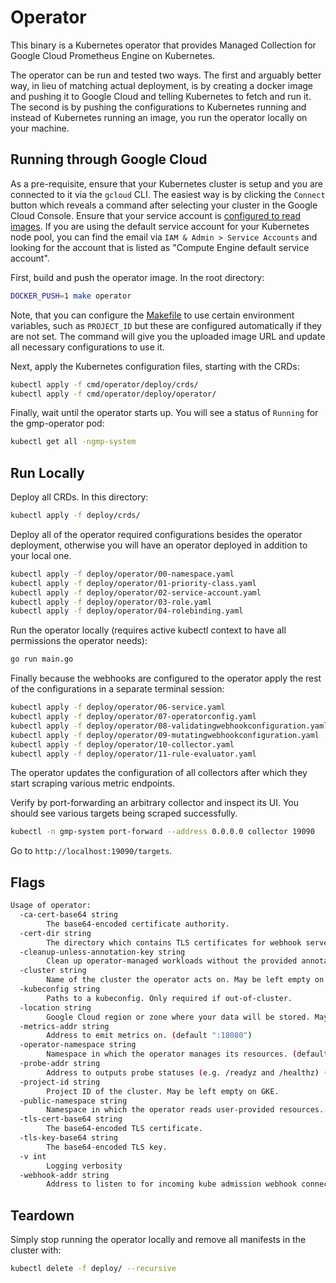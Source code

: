# Operator

This binary is a Kubernetes operator that provides Managed Collection for Google
Cloud Prometheus Engine on Kubernetes.

The operator can be run and tested two ways. The first and arguably better way,
in lieu of matching actual deployment, is by creating a docker image and pushing
it to Google Cloud and telling Kubernetes to fetch and run it. The second is by
pushing the configurations to Kubernetes running and instead of Kubernetes
running an image, you run the operator locally on your machine.

## Running through Google Cloud

As a pre-requisite, ensure that your Kubernetes cluster is setup and you are
connected to it via the `gcloud` CLI. The easiest way is by clicking the
`Connect` button which reveals a command after selecting your cluster in the
Google Cloud Console. Ensure that your service account is [configured to read
images](https://cloud.google.com/kubernetes-engine/docs/troubleshooting#permission_denied_error).
If you are using the default service account for your Kubernetes node pool, you
can find the email via `IAM & Admin > Service Accounts` and looking for the
account that is listed as "Compute Engine default service account".

First, build and push the operator image. In the root directory:

```bash
DOCKER_PUSH=1 make operator
```

Note, that you can configure the [Makefile](/Makefile) to use certain
environment variables, such as `PROJECT_ID` but these are configured
automatically if they are not set. The command will give you the uploaded image
URL and update all necessary configurations to use it.

Next, apply the Kubernetes configuration files, starting with the CRDs:

```bash
kubectl apply -f cmd/operator/deploy/crds/
kubectl apply -f cmd/operator/deploy/operator/
```

Finally, wait until the operator starts up. You will see a status of `Running`
for the gmp-operator pod:

```bash
kubectl get all -ngmp-system
```

## Run Locally

Deploy all CRDs. In this directory:

```bash
kubectl apply -f deploy/crds/
```

Deploy all of the operator required configurations besides the operator
deployment, otherwise you will have an operator deployed in addition to your
local one.

```bash
kubectl apply -f deploy/operator/00-namespace.yaml
kubectl apply -f deploy/operator/01-priority-class.yaml
kubectl apply -f deploy/operator/02-service-account.yaml
kubectl apply -f deploy/operator/03-role.yaml
kubectl apply -f deploy/operator/04-rolebinding.yaml
```

Run the operator locally (requires active kubectl context to have all
permissions the operator needs):

```bash
go run main.go
```

Finally because the webhooks are configured to the operator apply the rest of
the configurations in a separate terminal session:

```bash
kubectl apply -f deploy/operator/06-service.yaml
kubectl apply -f deploy/operator/07-operatorconfig.yaml
kubectl apply -f deploy/operator/08-validatingwebhookconfiguration.yaml
kubectl apply -f deploy/operator/09-mutatingwebhookconfiguration.yaml
kubectl apply -f deploy/operator/10-collector.yaml
kubectl apply -f deploy/operator/11-rule-evaluator.yaml
```

The operator updates the configuration of all collectors after which they start
scraping various metric endpoints.

Verify by port-forwarding an arbitrary collector and inspect its UI. You should
see various targets being scraped successfully.

```bash
kubectl -n gmp-system port-forward --address 0.0.0.0 collector 19090
```

Go to `http://localhost:19090/targets`.

## Flags

```bash mdox-exec="bash hack/format_help.sh operator"
Usage of operator:
  -ca-cert-base64 string
    	The base64-encoded certificate authority.
  -cert-dir string
    	The directory which contains TLS certificates for webhook server. (default "/etc/tls/private")
  -cleanup-unless-annotation-key string
    	Clean up operator-managed workloads without the provided annotation key.
  -cluster string
    	Name of the cluster the operator acts on. May be left empty on GKE.
  -kubeconfig string
    	Paths to a kubeconfig. Only required if out-of-cluster.
  -location string
    	Google Cloud region or zone where your data will be stored. May be left empty on GKE.
  -metrics-addr string
    	Address to emit metrics on. (default ":18080")
  -operator-namespace string
    	Namespace in which the operator manages its resources. (default "gmp-system")
  -probe-addr string
    	Address to outputs probe statuses (e.g. /readyz and /healthz) (default ":18081")
  -project-id string
    	Project ID of the cluster. May be left empty on GKE.
  -public-namespace string
    	Namespace in which the operator reads user-provided resources. (default "gmp-public")
  -tls-cert-base64 string
    	The base64-encoded TLS certificate.
  -tls-key-base64 string
    	The base64-encoded TLS key.
  -v int
    	Logging verbosity
  -webhook-addr string
    	Address to listen to for incoming kube admission webhook connections. (default ":10250")
```

## Teardown

Simply stop running the operator locally and remove all manifests in the cluster
with:

```bash
kubectl delete -f deploy/ --recursive
```
